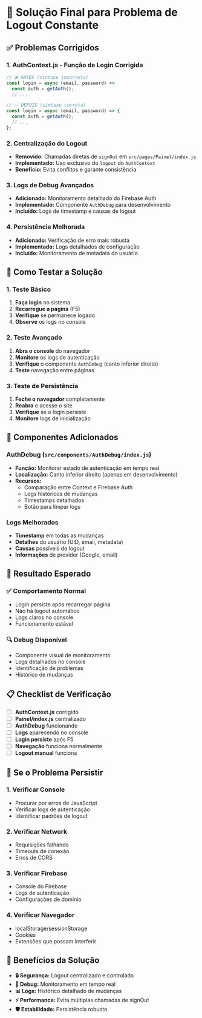 # 🔐 Solução Final para Problema de Logout Constante

## ✅ **Problemas Corrigidos**

### **1. AuthContext.js - Função de Login Corrigida**
```javascript
// ❌ ANTES (sintaxe incorreta)
const login = async (email, password) =>
  const auth = getAuth();
  // ...

// ✅ DEPOIS (sintaxe correta)
const login = async (email, password) => {
  const auth = getAuth();
  // ...
};
```

### **2. Centralização do Logout**
- **Removido:** Chamadas diretas de `signOut` em `src/pages/Painel/index.js`
- **Implementado:** Uso exclusivo do `logout` do `AuthContext`
- **Benefício:** Evita conflitos e garante consistência

### **3. Logs de Debug Avançados**
- **Adicionado:** Monitoramento detalhado do Firebase Auth
- **Implementado:** Componente `AuthDebug` para desenvolvimento
- **Incluído:** Logs de timestamp e causas de logout

### **4. Persistência Melhorada**
- **Adicionado:** Verificação de erro mais robusta
- **Implementado:** Logs detalhados de configuração
- **Incluído:** Monitoramento de metadata do usuário

## 🔧 **Como Testar a Solução**

### **1. Teste Básico**
1. **Faça login** no sistema
2. **Recarregue a página** (F5)
3. **Verifique** se permanece logado
4. **Observe** os logs no console

### **2. Teste Avançado**
1. **Abra o console** do navegador
2. **Monitore** os logs de autenticação
3. **Verifique** o componente `AuthDebug` (canto inferior direito)
4. **Teste** navegação entre páginas

### **3. Teste de Persistência**
1. **Feche o navegador** completamente
2. **Reabra** e acesse o site
3. **Verifique** se o login persiste
4. **Monitore** logs de inicialização

## 🎯 **Componentes Adicionados**

### **AuthDebug** (`src/components/AuthDebug/index.js`)
- **Função:** Monitorar estado de autenticação em tempo real
- **Localização:** Canto inferior direito (apenas em desenvolvimento)
- **Recursos:**
  - Comparação entre Context e Firebase Auth
  - Logs históricos de mudanças
  - Timestamps detalhados
  - Botão para limpar logs

### **Logs Melhorados**
- **Timestamp** em todas as mudanças
- **Detalhes** do usuário (UID, email, metadata)
- **Causas** possíveis de logout
- **Informações** de provider (Google, email)

## 🚀 **Resultado Esperado**

### **✅ Comportamento Normal**
- Login persiste após recarregar página
- Não há logout automático
- Logs claros no console
- Funcionamento estável

### **🔍 Debug Disponível**
- Componente visual de monitoramento
- Logs detalhados no console
- Identificação de problemas
- Histórico de mudanças

## 📋 **Checklist de Verificação**

- [ ] **AuthContext.js** corrigido
- [ ] **Painel/index.js** centralizado
- [ ] **AuthDebug** funcionando
- [ ] **Logs** aparecendo no console
- [ ] **Login persiste** após F5
- [ ] **Navegação** funciona normalmente
- [ ] **Logout manual** funciona

## 🚨 **Se o Problema Persistir**

### **1. Verificar Console**
- Procurar por erros de JavaScript
- Verificar logs de autenticação
- Identificar padrões de logout

### **2. Verificar Network**
- Requisições falhando
- Timeouts de conexão
- Erros de CORS

### **3. Verificar Firebase**
- Console do Firebase
- Logs de autenticação
- Configurações de domínio

### **4. Verificar Navegador**
- localStorage/sessionStorage
- Cookies
- Extensões que possam interferir

## 🎉 **Benefícios da Solução**

- **🔒 Segurança:** Logout centralizado e controlado
- **🐛 Debug:** Monitoramento em tempo real
- **📊 Logs:** Histórico detalhado de mudanças
- **⚡ Performance:** Evita múltiplas chamadas de signOut
- **🛡️ Estabilidade:** Persistência robusta



